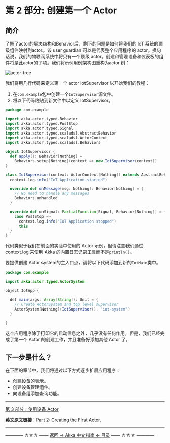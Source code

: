 # 第 2 部分: 创建第一个 Actor
## 简介

了解了actor的层次结构和Behavior后，剩下的问题是如何将我们的 IoT 系统的顶级组件映射到actor。该 user guardian 可以是代表整个应用程序的 actor。换句话说，我们的物联网系统中将只有一个顶级 actor。创建和管理设备和仪表板的组件将是此actor的子项。我们将示例用例架构图重构为actor 树：

![actor-tree](../../images/getting-started-guide/tutorial_2/actor-tree.png)

我们将用几行代码来定义第一个 actor IotSupervisor 以开始我们的教程：

1. 在`com.example`包中创建一个`IotSupervisor`源文件。
2. 将以下代码粘贴到新文件中以定义 IotSupervisor。

```scala
package com.example

import akka.actor.typed.Behavior
import akka.actor.typed.PostStop
import akka.actor.typed.Signal
import akka.actor.typed.scaladsl.AbstractBehavior
import akka.actor.typed.scaladsl.ActorContext
import akka.actor.typed.scaladsl.Behaviors

object IotSupervisor {
  def apply(): Behavior[Nothing] =
    Behaviors.setup[Nothing](context => new IotSupervisor(context))
}

class IotSupervisor(context: ActorContext[Nothing]) extends AbstractBehavior[Nothing](context) {
  context.log.info("IoT Application started")

  override def onMessage(msg: Nothing): Behavior[Nothing] = {
    // No need to handle any messages
    Behaviors.unhandled
  }

  override def onSignal: PartialFunction[Signal, Behavior[Nothing]] = {
    case PostStop =>
      context.log.info("IoT Application stopped")
      this
  }
}
```
代码类似于我们在前面的实验中使用的 Actor 示例，但请注意我们通过 context.log 来使用 Akka 的内置日志记录工具而不是`println()`。

要提供创建 Actor system的主入口点，请将以下代码添加到新的`IotMain`类中。

```java
package com.example

import akka.actor.typed.ActorSystem

object IotApp {

  def main(args: Array[String]): Unit = {
    // Create ActorSystem and top level supervisor
    ActorSystem[Nothing](IotSupervisor(), "iot-system")
  }

}
```
这个应用程序除了打印它的启动信息之外，几乎没有任何作用。但是，我们已经完成了第一个 Actor 的创建工作，并且准备好添加其他 Actor 了。

## 下一步是什么？
在下面的章节中，我们将通过以下方式逐步扩展应用程序：

- 创建设备的表示。
- 创建设备管理组件。
- 向设备组添加查询功能。

----------

[第 3 部分：使用设备 Actor](tutorial_3.md)



**英文原文链接**：[Part 2: Creating the First Actor](https://doc.akka.io/docs/akka/current/guide/tutorial_2.html).

----------
———— ☆☆☆ —— [返回 -> Akka 中文指南 <- 目录](https://github.com/guobinhit/akka-guide/blob/master/README.md) —— ☆☆☆ ————